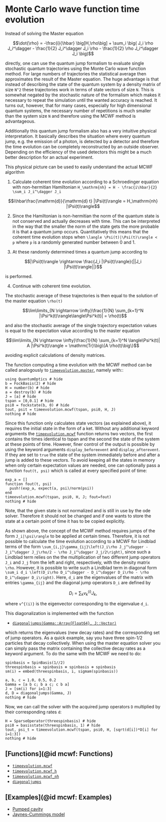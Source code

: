 # Monte Carlo wave function time evolution

Instead of solving the Master equation

```math
\dot{\rho} = -\frac{i}{\hbar} \big[H,\rho\big]
             + \sum_i \big(
                    J_i \rho J_i^\dagger
                    - \frac{1}{2} J_i^\dagger J_i \rho
                    - \frac{1}{2} \rho J_i^\dagger J_i
                \big)
```

directly, one can use the quantum jump formalism to evaluate single stochastic quantum trajectories using the Monte Carlo wave function method. For large numbers of trajectories the statistical average then approximates the result of the Master equation. The huge advantage is that instead of describing the state of the quantum system by a density matrix of size ``N^2`` these trajectories work in terms of state vectors of size ``N``. This is somewhat negated by the stochastic nature of the formalism which makes it necessary to repeat the simulation until the wanted accuracy is reached. It turns out, however, that for many cases, especially for high dimensional quantum systems, the necessary number of repetitions is much smaller than the system size ``N`` and therefore using the MCWF method is advantageous.

Additionally this quantum jump formalism also has a very intuitive physical interpretation. It basically describes the situation where every quantum jump, e.g. the emission of a photon, is detected by a detector and therefore the time evolution can be completely reconstructed by an outside observer. Depending on the efficiency of the used detectors this might be a much better description for an actual experiment.

This physical picture can be used to easily understand the actual MCWF algorithm

1. Calculate coherent time evolution according to a Schroedinger equation with non-hermitian Hamiltonian ``H_\mathrm{nh} = H - \frac{i\hbar}{2} \sum_i J_i^\dagger J_i``

```math
i\hbar\frac{\mathrm{d}}{\mathrm{d} t} |\Psi(t)\rangle = H_\mathrm{nh} |\Psi(t)\rangle
```

2. Since the Hamiltonian is non-hermitian the norm of the quantum state is not conserved and actually decreases with time. This can be interpreted in the way that the smaller the norm of the state gets the more probable it is that a quantum jump occurs. Quantitatively this means that the coherent time evolution stops when ``\langle \Psi(t)|\Psi(t)\rangle < p`` where ``p`` is a randomly generated number between 0 and 1.

3. At these randomly determined times a quantum jump according to

```math
|\Psi(t)\rangle \rightarrow \frac{J_i |\Psi(t)\rangle}{||J_i |\Psi(t)\rangle||}
```

  is performed.

4. Continue with coherent time evolution.

The stochastic average of these trajectories is then equal to the solution of the master equation ``\rho(t)``

```math
\lim\limits_{N \rightarrow \infty}\frac{1}{N} \sum_{k=1}^N |\Psi^k(t)\rangle\langle\Psi^k(t)| = \rho(t)
```

and also the stochastic average of the single trajectory expectation values is equal to the expectation value according to the master equation


```math
\lim\limits_{N \rightarrow \infty}\frac{1}{N} \sum_{k=1}^N \langle\Psi^k(t)| A |\Psi^k(t)\rangle = \mathrm{Tr}\big\{A \rho(t)\big\}
```

avoiding explicit calculations of density matrices.

The function computing a time evolution with the MCWF method can be called analogously to [`timeevolution.master`](@ref), namely with::

```@example mcwf
using QuantumOptics # hide
b = FockBasis(2) # hide
H = number(b) # hide
a = destroy(b) # hide
J = [a] # hide
tspan = [0,0.1] # hide
psi0 = fockstate(b, 0) # hide
tout, psit = timeevolution.mcwf(tspan, psi0, H, J)
nothing # hide
```

Since this function only calculates state vectors (as explained above), it requires the initial state in the form of a ket. Without any additional keyword arguments the [`timeevolution.mcwf`](@ref) function returns two vectors, the first contains the times identical to tspan and the second the state of the system at these points of time. However, finer control of the output is possible by using the keyword arguments `display_beforeevent` and `display_afterevent`. If they are set to `true` the state of the system immediately before and after a jump is added to these vectors. To avoid keeping all the states in memory when only certain expectation values are needed, one can optionally pass a function `fout(t, psi)` which is called at every specified point of time:

```@example mcwf
exp_a = []
function fout(t, psi)
  push!(exp_a, expect(a, psi)/norm(psi))
end
timeevolution.mcwf(tspan, psi0, H, J; fout=fout)
nothing # hide
```

Note, that the given state is not normalized and is still in use by the ode solver. Therefore it should not be changed and if one wants to store the state at a certain point of time it has to be copied explicitly.

As shown above, the concept of the MCWF method requires jumps of the form ``J_i|\psi\rangle`` to be applied at certain times. Therefore, it is not possible to calculate the time evolution according to a MCWF for Lindblad terms of the form ``\sum_{i,j}\gamma_{ij}\left(J_i\rho J_j^\dagger - J_i^\dagger J_j\rho/2 - \rho J_i^\dagger J_j/2\right)``, since such a Lindblad term relies on the the multiplication of two different jump operators ``J_i`` and ``J_j`` from the left and right, respectively, with the density matrix ``\rho``. However, it is possible to write such a Lindblad term in diagonal form ``\sum_i d_i \left(D_i\rho D_i^\dagger - D_i^\dagger D_i\rho - \rho D_i^\dagger D_i\right)``. Here, ``d_i`` are the eigenvalues of the matrix with entries ``\gamma_{ij}`` and the diagonal jump operators ``D_i`` are defined by

```math
D_i = \sum_k v^{(i)}_k J_k,
```

where ``v^{(i)}`` is the eigenvector corresponding to the eigenvalue ``d_i``.

This diagonalization is implemented with the function

* [`diagonaljumps(Gamma::Array{Float64}, J::Vector)`](@ref)

which returns the eigenvalues (new decay rates) and the corresponding set of jump operators. As a quick example, say you have three spin-1/2 particles that decay collectively. When using the master equation solver you can simply pass the matrix containing the collective decay rates as a keyword argument. To do the same with the MCWF we need to do:

```@example mcwf
spinbasis = SpinBasis(1//2)
threespinbasis = spinbasis ⊗ spinbasis ⊗ spinbasis
sm(i) = embed(threespinbasis, i, sigmam(spinbasis))

a, b, c = 1.0, 0.5, 0.2
Gamma = [a b c; b a c; c b a]
J = [sm(i) for i=1:3]
d, D = diagonaljumps(Gamma, J)
nothing # hide
```

Now, we can call the solver with the acquired jump operators `D` multiplied by their corresponding rates `d`:

```@example mcwf
H = SparseOperator(threespinbasis) # hide
psi0 = basisstate(threespinbasis, 1) # hide
tout, psi_t = timeevolution.mcwf(tspan, psi0, H, [sqrt(d[i])*D[i] for i=1:3])
nothing # hide
```

## [Functions](@id mcwf: Functions)

* [`timeevolution.mcwf`](@ref)
* [`timeevolution.mcwf_h`](@ref)
* [`timeevolution.mcwf_nh`](@ref)
* [`diagonaljumps`](@ref)

## [Examples](@id mcwf: Examples)

* [Pumped cavity](@ref)
* [Jaynes-Cummings model](@ref)
